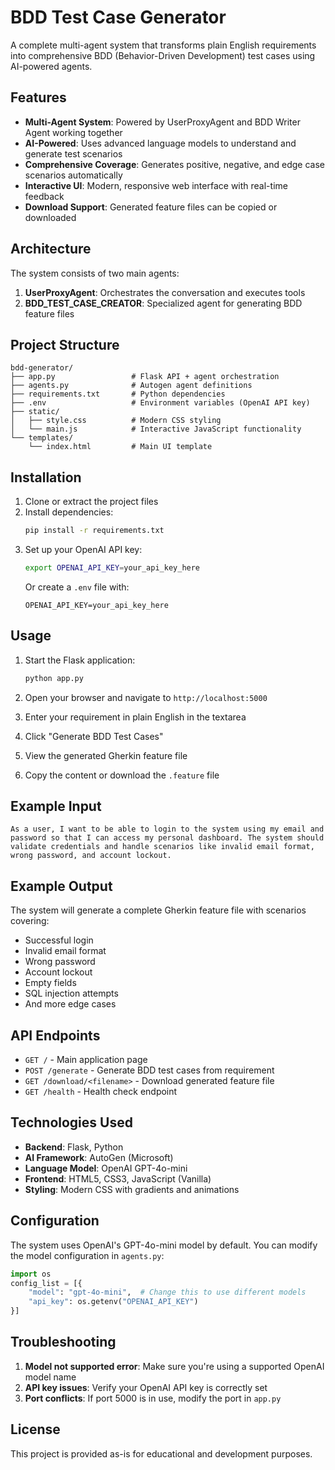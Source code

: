 # BDD Test Case Generator

A complete multi-agent system that transforms plain English requirements into comprehensive BDD (Behavior-Driven Development) test cases using AI-powered agents.

## Features

- **Multi-Agent System**: Powered by UserProxyAgent and BDD Writer Agent working together
- **AI-Powered**: Uses advanced language models to understand and generate test scenarios
- **Comprehensive Coverage**: Generates positive, negative, and edge case scenarios automatically
- **Interactive UI**: Modern, responsive web interface with real-time feedback
- **Download Support**: Generated feature files can be copied or downloaded

## Architecture

The system consists of two main agents:

1. **UserProxyAgent**: Orchestrates the conversation and executes tools
2. **BDD_TEST_CASE_CREATOR**: Specialized agent for generating BDD feature files

## Project Structure

```
bdd-generator/
├── app.py                 # Flask API + agent orchestration
├── agents.py              # Autogen agent definitions
├── requirements.txt       # Python dependencies
├── .env                   # Environment variables (OpenAI API key)
├── static/
│   ├── style.css          # Modern CSS styling
│   └── main.js            # Interactive JavaScript functionality
└── templates/
    └── index.html         # Main UI template
```

## Installation

1. Clone or extract the project files
2. Install dependencies:
   ```bash
   pip install -r requirements.txt
   ```
3. Set up your OpenAI API key:
   ```bash
   export OPENAI_API_KEY=your_api_key_here
   ```
   Or create a `.env` file with:
   ```
   OPENAI_API_KEY=your_api_key_here
   ```

## Usage

1. Start the Flask application:
   ```bash
   python app.py
   ```

2. Open your browser and navigate to `http://localhost:5000`

3. Enter your requirement in plain English in the textarea

4. Click "Generate BDD Test Cases"

5. View the generated Gherkin feature file

6. Copy the content or download the `.feature` file

## Example Input

```
As a user, I want to be able to login to the system using my email and password so that I can access my personal dashboard. The system should validate credentials and handle scenarios like invalid email format, wrong password, and account lockout.
```

## Example Output

The system will generate a complete Gherkin feature file with scenarios covering:
- Successful login
- Invalid email format
- Wrong password
- Account lockout
- Empty fields
- SQL injection attempts
- And more edge cases

## API Endpoints

- `GET /` - Main application page
- `POST /generate` - Generate BDD test cases from requirement
- `GET /download/<filename>` - Download generated feature file
- `GET /health` - Health check endpoint

## Technologies Used

- **Backend**: Flask, Python
- **AI Framework**: AutoGen (Microsoft)
- **Language Model**: OpenAI GPT-4o-mini
- **Frontend**: HTML5, CSS3, JavaScript (Vanilla)
- **Styling**: Modern CSS with gradients and animations

## Configuration

The system uses OpenAI's GPT-4o-mini model by default. You can modify the model configuration in `agents.py`:

```python
import os
config_list = [{
    "model": "gpt-4o-mini",  # Change this to use different models
    "api_key": os.getenv("OPENAI_API_KEY")
}]
```

## Troubleshooting

1. **Model not supported error**: Make sure you're using a supported OpenAI model name
2. **API key issues**: Verify your OpenAI API key is correctly set
3. **Port conflicts**: If port 5000 is in use, modify the port in `app.py`

## License

This project is provided as-is for educational and development purposes.

